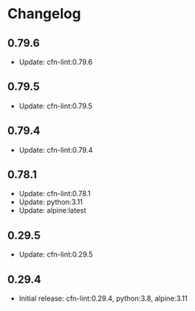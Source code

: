 # Changelog

## 0.79.6

- Update: cfn-lint:0.79.6

## 0.79.5

- Update: cfn-lint:0.79.5

## 0.79.4

- Update: cfn-lint:0.79.4

## 0.78.1

- Update: cfn-lint:0.78.1
- Update: python:3.11
- Update: alpine:latest

## 0.29.5

- Update: cfn-lint:0.29.5

## 0.29.4

- Initial release: cfn-lint:0.29.4, python:3.8, alpine:3.11
